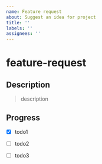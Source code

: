 ```yaml
---
name: Feature request
about: Suggest an idea for project
title: ''
labels: ''
assignees: ''
---
```


# feature-request

## Description

> description

## Progress

* [x] todo1
* [ ] todo2
* [ ] todo3

